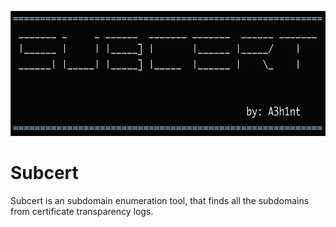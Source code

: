 <p align="center">
  <img width="1000" height="200" src="/images/subcert.png">
</p>

# Subcert
Subcert is an subdomain enumeration tool, that finds all the subdomains from certificate transparency logs. 
